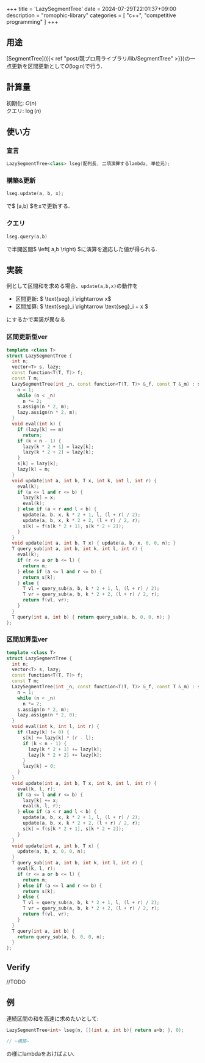 +++
title = 'LazySegmentTree'
date = 2024-07-29T22:01:37+09:00
description = "romophic-library"
categories = [
  "c++",
  "competitive programming"
]
+++
## 用途
[SegmentTree]({{< ref "post/競プロ用ライブラリ/lib/SegmentTree" >}})の一点更新を区間更新として$O(\log n)$で行う.

## 計算量
初期化: $O(n)$  
クエリ: $\log(n)$

## 使い方
### 宣言
```cpp
LazySegmentTree<class> lseg(配列長, 二項演算するlambda, 単位元);
```
### 構築&更新
```cpp
lseg.update(a, b, x);
```
で$ [a,b) $をxで更新する.

### クエリ
```cpp
lseg.query(a,b)
```
で半開区間$ \left[ a,b \right) $に演算を適応した値が得られる.

## 実装
例として区間和を求める場合、`update(a,b,x)`の動作を

- 区間更新: $ \text{seg}_i \rightarrow x$
- 区間加算: $ \text{seg}_i \rightarrow \text{seg}_i + x $

にするかで実装が異なる

### 区間更新型ver
```cpp
template <class T>
struct LazySegmentTree {
  int n;
  vector<T> s, lazy;
  const function<T(T, T)> f;
  const T m;
  LazySegmentTree(int _n, const function<T(T, T)> &_f, const T &_m) : s(_n * 4, m), lazy(_n * 4, m), f(_f), m(_m) {
    n = 1;
    while (n < _n)
      n *= 2;
    s.assign(n * 2, m);
    lazy.assign(n * 2, m);
  }
  void eval(int k) {
    if (lazy[k] == m)
      return;
    if (k < n - 1) {
      lazy[k * 2 + 1] = lazy[k];
      lazy[k * 2 + 2] = lazy[k];
    }
    s[k] = lazy[k];
    lazy[k] = m;
  }
  void update(int a, int b, T x, int k, int l, int r) {
    eval(k);
    if (a <= l and r <= b) {
      lazy[k] = x;
      eval(k);
    } else if (a < r and l < b) {
      update(a, b, x, k * 2 + 1, l, (l + r) / 2);
      update(a, b, x, k * 2 + 2, (l + r) / 2, r);
      s[k] = f(s[k * 2 + 1], s[k * 2 + 2]);
    }
  }
  void update(int a, int b, T x) { update(a, b, x, 0, 0, n); }
  T query_sub(int a, int b, int k, int l, int r) {
    eval(k);
    if (r <= a or b <= l) {
      return m;
    } else if (a <= l and r <= b) {
      return s[k];
    } else {
      T vl = query_sub(a, b, k * 2 + 1, l, (l + r) / 2);
      T vr = query_sub(a, b, k * 2 + 2, (l + r) / 2, r);
      return f(vl, vr);
    }
  }
  T query(int a, int b) { return query_sub(a, b, 0, 0, n); }
};
```

### 区間加算型ver
```cpp
template <class T>
struct LazySegmentTree {
  int n;
  vector<T> s, lazy;
  const function<T(T, T)> f;
  const T m;
  LazySegmentTree(int _n, const function<T(T, T)> &_f, const T &_m) : s(_n * 4, m), lazy(_n * 4, 0), f(_f), m(_m) {
    n = 1;
    while (n < _n)
      n *= 2;
    s.assign(n * 2, m);
    lazy.assign(n * 2, 0);
  }
  void eval(int k, int l, int r) {
    if (lazy[k] != 0) {
      s[k] += lazy[k] * (r - l);
      if (k < n - 1) {
        lazy[k * 2 + 1] += lazy[k];
        lazy[k * 2 + 2] += lazy[k];
      }
      lazy[k] = 0;
    }
  }
  void update(int a, int b, T x, int k, int l, int r) {
    eval(k, l, r);
    if (a <= l and r <= b) {
      lazy[k] += x;
      eval(k, l, r);
    } else if (a < r and l < b) {
      update(a, b, x, k * 2 + 1, l, (l + r) / 2);
      update(a, b, x, k * 2 + 2, (l + r) / 2, r);
      s[k] = f(s[k * 2 + 1], s[k * 2 + 2]);
    }
  }
  void update(int a, int b, T x) {
    update(a, b, x, 0, 0, n);
  }
  T query_sub(int a, int b, int k, int l, int r) {
    eval(k, l, r);
    if (r <= a or b <= l) {
      return m;
    } else if (a <= l and r <= b) {
      return s[k];
    } else {
      T vl = query_sub(a, b, k * 2 + 1, l, (l + r) / 2);
      T vr = query_sub(a, b, k * 2 + 2, (l + r) / 2, r);
      return f(vl, vr);
    }
  }
  T query(int a, int b) {
    return query_sub(a, b, 0, 0, n);
  }
};
```

## Verify
//TODO

## 例
連続区間の和を高速に求めたいとして:
```cpp
LazySegmentTree<int> lseg(n, [](int a, int b){ return a+b; }, 0);

// ~構築~
```
の様にlambdaをおけばよい.